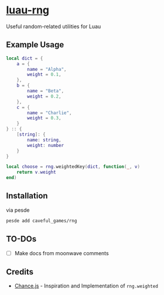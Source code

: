 # [luau-rng](https://pesde.dev/packages/caveful_games/rng)
Useful random-related utilities for Luau

## Example Usage
```lua
local dict = {
	a = {
		name = "Alpha",
		weight = 0.1,
	},
	b = {
		name = "Beta",
		weight = 0.2,
	},
	c = {
		name = "Charlie",
		weight = 0.3,
	}
} :: {
	[string]: {
		name: string,
		weight: number
	}
}

local choose = rng.weightedKey(dict, function(_, v)
	return v.weight
end)
```

## Installation
via pesde
```sh
pesde add caveful_games/rng
```

## TO-DOs
- [ ] Make docs from moonwave comments

## Credits
- [Chance.js](https://chancejs.com/) - Inspiration and Implementation of `rng.weighted`
